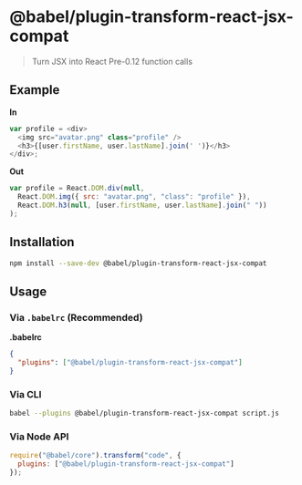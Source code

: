 # @babel/plugin-transform-react-jsx-compat

> Turn JSX into React Pre-0.12 function calls

## Example

**In**

```javascript
var profile = <div>
  <img src="avatar.png" class="profile" />
  <h3>{[user.firstName, user.lastName].join(' ')}</h3>
</div>;
```

**Out**

```javascript
var profile = React.DOM.div(null,
  React.DOM.img({ src: "avatar.png", "class": "profile" }),
  React.DOM.h3(null, [user.firstName, user.lastName].join(" "))
);
```

## Installation

```sh
npm install --save-dev @babel/plugin-transform-react-jsx-compat
```

## Usage

### Via `.babelrc` (Recommended)

**.babelrc**

```json
{
  "plugins": ["@babel/plugin-transform-react-jsx-compat"]
}
```

### Via CLI

```sh
babel --plugins @babel/plugin-transform-react-jsx-compat script.js
```

### Via Node API

```javascript
require("@babel/core").transform("code", {
  plugins: ["@babel/plugin-transform-react-jsx-compat"]
});
```
